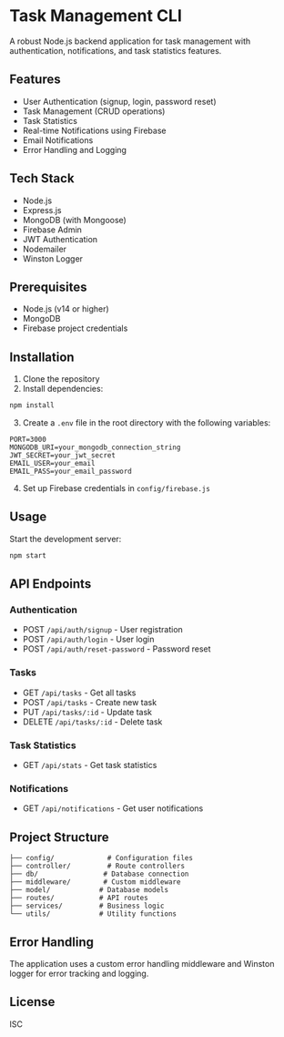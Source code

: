 # Task Management CLI

A robust Node.js backend application for task management with authentication, notifications, and task statistics features.

## Features

- User Authentication (signup, login, password reset)
- Task Management (CRUD operations)
- Task Statistics
- Real-time Notifications using Firebase
- Email Notifications
- Error Handling and Logging

## Tech Stack

- Node.js
- Express.js
- MongoDB (with Mongoose)
- Firebase Admin
- JWT Authentication
- Nodemailer
- Winston Logger

## Prerequisites

- Node.js (v14 or higher)
- MongoDB
- Firebase project credentials

## Installation

1. Clone the repository
2. Install dependencies:
```bash
npm install
```
3. Create a `.env` file in the root directory with the following variables:
```env
PORT=3000
MONGODB_URI=your_mongodb_connection_string
JWT_SECRET=your_jwt_secret
EMAIL_USER=your_email
EMAIL_PASS=your_email_password
```
4. Set up Firebase credentials in `config/firebase.js`

## Usage

Start the development server:
```bash
npm start
```

## API Endpoints

### Authentication
- POST `/api/auth/signup` - User registration
- POST `/api/auth/login` - User login
- POST `/api/auth/reset-password` - Password reset

### Tasks
- GET `/api/tasks` - Get all tasks
- POST `/api/tasks` - Create new task
- PUT `/api/tasks/:id` - Update task
- DELETE `/api/tasks/:id` - Delete task

### Task Statistics
- GET `/api/stats` - Get task statistics

### Notifications
- GET `/api/notifications` - Get user notifications

## Project Structure

```
├── config/             # Configuration files
├── controller/         # Route controllers
├── db/                # Database connection
├── middleware/        # Custom middleware
├── model/            # Database models
├── routes/           # API routes
├── services/         # Business logic
└── utils/            # Utility functions
```

## Error Handling

The application uses a custom error handling middleware and Winston logger for error tracking and logging.

## License

ISC
